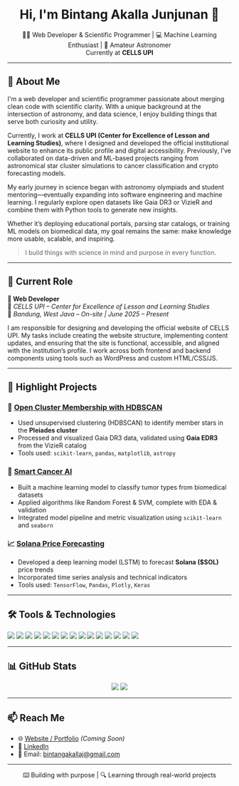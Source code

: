 <h1 align="center">Hi, I'm Bintang Akalla Junjunan 👋</h1>
<p align="center">
  👨‍💻 Web Developer & Scientific Programmer | 💻 Machine Learning Enthusiast | 🔭 Amateur Astronomer <br/>
Currently at <strong>CELLS UPI</strong>
</p>

---

## 🧠 About Me

I'm a web developer and scientific programmer passionate about merging clean code with scientific clarity. With a unique background at the intersection of astronomy, and data science, I enjoy building things that serve both curiosity and utility.

Currently, I work at **CELLS UPI (Center for Excellence of Lesson and Learning Studies)**, where I designed and developed the official institutional website to enhance its public profile and digital accessibility. Previously, I’ve collaborated on data-driven and ML-based projects ranging from astronomical star cluster simulations to cancer classification and crypto forecasting models.

My early journey in science began with astronomy olympiads and student mentoring—eventually expanding into software engineering and machine learning. I regularly explore open datasets like Gaia DR3 or VizieR and combine them with Python tools to generate new insights.

Whether it’s deploying educational portals, parsing star catalogs, or training ML models on biomedical data, my goal remains the same: make knowledge more usable, scalable, and inspiring.

> I build things with science in mind and purpose in every function.


---

## 💼 Current Role

**🔧 Web Developer**  
🧪 *CELLS UPI – Center for Excellence of Lesson and Learning Studies*  
📍 *Bandung, West Java – On-site | June 2025 – Present*  

I am responsible for designing and developing the official website of CELLS UPI. My tasks include creating the website structure, implementing content updates, and ensuring that the site is functional, accessible, and aligned with the institution’s profile. I work across both frontend and backend components using tools such as WordPress and custom HTML/CSS/JS.

---

## 🚀 Highlight Projects

### 🌌 [Open Cluster Membership with HDBSCAN](https://github.com/)
- Used unsupervised clustering (HDBSCAN) to identify member stars in the **Pleiades cluster**
- Processed and visualized Gaia DR3 data, validated using **Gaia EDR3** from the VizieR catalog
- Tools used: `scikit-learn`, `pandas`, `matplotlib`, `astropy`

### 🧬 [Smart Cancer AI](https://github.com/)
- Built a machine learning model to classify tumor types from biomedical datasets
- Applied algorithms like Random Forest & SVM, complete with EDA & validation
- Integrated model pipeline and metric visualization using `scikit-learn` and `seaborn`

### 📈 [Solana Price Forecasting](https://github.com/)
- Developed a deep learning model (LSTM) to forecast **Solana ($SOL)** price trends
- Incorporated time series analysis and technical indicators
- Tools used: `TensorFlow`, `Pandas`, `Plotly`, `Keras`

---

## 🛠️ Tools & Technologies

<p align="left">
  <img src="https://img.shields.io/badge/Python-3776AB?style=for-the-badge&logo=python&logoColor=white"/>
  <img src="https://img.shields.io/badge/JavaScript-F7DF1E?style=for-the-badge&logo=javascript&logoColor=black"/>
  <img src="https://img.shields.io/badge/Django-092E20?style=for-the-badge&logo=django&logoColor=white"/>
  <img src="https://img.shields.io/badge/WordPress-21759B?style=for-the-badge&logo=wordpress&logoColor=white"/>
  <img src="https://img.shields.io/badge/MySQL-005C84?style=for-the-badge&logo=mysql&logoColor=white"/>
  <img src="https://img.shields.io/badge/HTML5-E34F26?style=for-the-badge&logo=html5&logoColor=white"/>
  <img src="https://img.shields.io/badge/CSS3-1572B6?style=for-the-badge&logo=css3&logoColor=white"/>
  <img src="https://img.shields.io/badge/Git-F05032?style=for-the-badge&logo=git&logoColor=white"/>
  <img src="https://img.shields.io/badge/GitHub-181717?style=for-the-badge&logo=github&logoColor=white"/>
  <img src="https://img.shields.io/badge/VS_Code-007ACC?style=for-the-badge&logo=visual-studio-code&logoColor=white"/>
  <img src="https://img.shields.io/badge/Pandas-150458?style=for-the-badge&logo=pandas&logoColor=white"/>
  <img src="https://img.shields.io/badge/Numpy-013243?style=for-the-badge&logo=numpy&logoColor=white"/>
  <img src="https://img.shields.io/badge/Matplotlib-11557C?style=for-the-badge&logo=matplotlib&logoColor=white"/>
  <img src="https://img.shields.io/badge/Scikit--Learn-F7931E?style=for-the-badge&logo=scikit-learn&logoColor=white"/>
  <img src="https://img.shields.io/badge/TensorFlow-FF6F00?style=for-the-badge&logo=tensorflow&logoColor=white"/>
</p>

---

## 📊 GitHub Stats

<p align="center">
  <img src="https://github-readme-stats.vercel.app/api?username=b1n0r10n&show_icons=true&theme=radical" />
  <img src="https://github-readme-stats.vercel.app/api/top-langs/?username=b1n0r10n&layout=compact&theme=radical" />
</p>


---

## 📫 Reach Me

- 🌐 [Website / Portfolio](https://yourportfolio.vercel.app) *(Coming Soon)*
- 💼 [LinkedIn](https://www.linkedin.com/in/bintang-akalla-junjunan-073b57288/)
- 📧 Email: bintangakallaj@gmail.com

---

<p align="center">
  ⌨️ Building with purpose | 🔍 Learning through real-world projects
</p>
